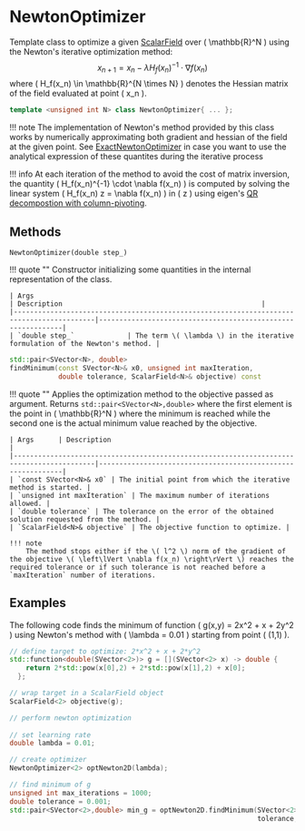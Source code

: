# NewtonOptimizer

Template class to optimize a given [ScalarField](ScalarField.md) over \( \mathbb{R}^N \) using the Newton's iterative optimization method:
$$ x_{n+1} = x_{n} - \lambda H_f(x_n)^{-1} \cdot \nabla f(x_n) $$
where \( H_f(x_n) \in \mathbb{R}^{N \times N} \) denotes the Hessian matrix of the field evaluated at point \( x_n \).

``` c++
template <unsigned int N> class NewtonOptimizer{ ... };

```

!!! note
	The implementation of Newton's method provided by this class works by numerically approximating both gradient and hessian of the field at the given point. See [ExactNewtonOptimizer](ExactNewtonOptimizer.md) in case you want to use the analytical expression of these quantites during the iterative process

!!! info
	At each iteration of the method to avoid the cost of matrix inversion, the quantity \( H_f(x_n)^{-1} \cdot \nabla f(x_n) \) is computed by solving the linear system \( H_f(x_n) z = \nabla f(x_n) \) in \( z \) using eigen's [QR decompostion with column-pivoting](https://eigen.tuxfamily.org/dox/classEigen_1_1ColPivHouseholderQR.html).

## Methods

```
NewtonOptimizer(double step_)
```

!!! quote ""
	Constructor initializing some quantities in the internal representation of the class.

    | Args                                                                                          | Description                                                 |
    |------------------------------------------------------------------------------------------|-------------------------------------------------------------|
    | `double step_`             | The term \( \lambda \) in the iterative formulation of the Newton's method. |



``` c++
std::pair<SVector<N>, double> 
findMinimum(const SVector<N>& x0, unsigned int maxIteration, 
            double tolerance, ScalarField<N>& objective) const
```

!!! quote ""
	Applies the optimization method to the objective passed as argument. Returns `std::pair<SVector<N>,double>` where the first element is the point in \( \mathbb{R}^N \) where the minimum is reached while the second one is the actual minimum value reached by the objective.

    | Args      | Description                                                 |
    |------------------------------------------------------------------------------------------|-------------------------------------------------------------|
    | `const SVector<N>& x0` | The initial point from which the iterative method is started. |
	| `unsigned int maxIteration` | The maximum number of iterations allowed. |
	| `double tolerance` | The tolerance on the error of the obtained solution requested from the method. |
    | `ScalarField<N>& objective` | The objective function to optimize. |
	
	!!! note
		The method stops either if the \( l^2 \) norm of the gradient of the objective \( \left\lVert \nabla f(x_n) \right\rVert \) reaches the required tolerance or if such tolerance is not reached before a `maxIteration` number of iterations.

## Examples

The following code finds the minimum of function \( g(x,y) = 2x^2 + x + 2y^2 \) using Newton's method with \( \lambda = 0.01 \) starting from point \( (1,1) \).

``` c++ linenums="1"
// define target to optimize: 2*x^2 + x + 2*y^2
std::function<double(SVector<2>)> g = [](SVector<2> x) -> double { 
	return 2*std::pow(x[0],2) + 2*std::pow(x[1],2) + x[0]; 
  };

// wrap target in a ScalarField object
ScalarField<2> objective(g);

// perform newton optimization
  
// set learning rate
double lambda = 0.01;

// create optimizer
NewtonOptimizer<2> optNewton2D(lambda);

// find minimum of g
unsigned int max_iterations = 1000;
double tolerance = 0.001;
std::pair<SVector<2>,double> min_g = optNewton2D.findMinimum(SVector<2>(1,1), max_iterations, 
                                                             tolerance, objective);
```


